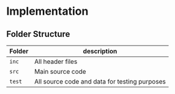 # Implementation

## Folder Structure
Folder        | description
--------------| ----------------------------------------------
`inc`         | All header files
`src`         | Main source code 
`test`        | All source code and data for testing purposes

